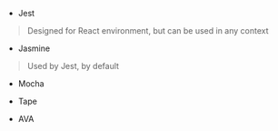 - Jest
> Designed for React environment, but can be used in any context  

- Jasmine
> Used by Jest, by default

- Mocha

- Tape

- AVA
